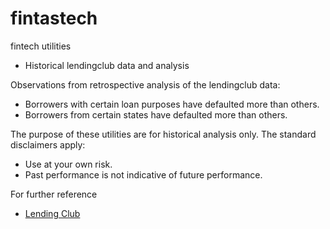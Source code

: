 # fintastech
fintech utilities
- Historical lendingclub data and analysis

Observations from retrospective analysis of the lendingclub data:
* Borrowers with certain loan purposes have defaulted more than others.
* Borrowers from certain states have defaulted more than others.

The purpose of these utilities are for historical analysis only.  The standard disclaimers apply:
* Use at your own risk.
* Past performance is not indicative of future performance.

For further reference
* [Lending Club](http://lendingclub.com/ "Lending Club")
